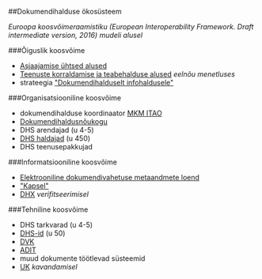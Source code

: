 ##Dokumendihalduse ökosüsteem

_Euroopa koosvõimeraamistiku (European Interoperability Framework. Draft intermediate version, 2016) mudeli alusel_

###Õiguslik koosvõime
- [Asjaajamise ühtsed alused](https://www.riigiteataja.ee/akt/119062012007)
- [Teenuste korraldamise ja teabehalduse alused](https://eelnoud.valitsus.ee/main/mount/docList/e0e969c6-4e9f-4d95-952f-69a447623a2b) _eelnõu menetluses_
- strateegia ["Dokumendihalduselt infohaldusele"](https://www.mkm.ee/et/tegevused-eesmargid/infouhiskond/dokumendihaldusest-infohalduseni)

###Organisatsiooniline koosvõime
- dokumendihalduse koordinaator [MKM ITAO](https://www.mkm.ee/et/tegevused-eesmargid/infouhiskond/dokumendihaldusest-infohalduseni)
- [Dokumendihaldusnõukogu](https://www.mkm.ee/et/tegevused-eesmargid/infouhiskond/dokumendihaldusest-infohalduseni)
- DHS arendajad (u 4-5)
- [DHS haldajad](https://riha.eesti.ee) (u 450)
- DHS teenusepakkujad

###Informatsiooniline koosvõime
- [Elektrooniline dokumendivahetuse metaandmete loend](https://riha.eesti.ee/riha/main/xml/elektroonilise_andmevahetuse_metaandmete_loend/1)
- ["Kapsel"]( https://svn.eesti.ee/projektid/dvk/doc/dvk_spetsifikatsioon_1.6.0.odt)
- [DHX](https://github.com/e-gov/DHX) _verifitseerimisel_

###Tehniline koosvõime
- DHS tarkvarad (u 4-5)
- [DHS-id](https://riha.eesti.ee) (u 50)
- [DVK](https://github.com/e-gov/DVK)
- [ADIT](https://github.com/e-gov/ADIT)
- muud dokumente töötlevad süsteemid
- [UK](https://github.com/e-gov/DHX) _kavandamisel_



